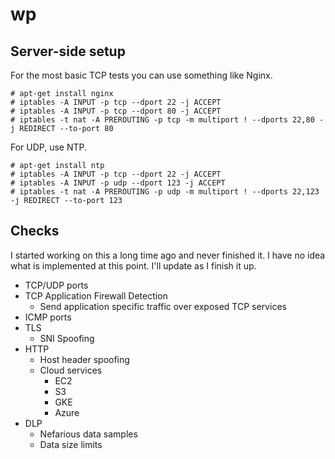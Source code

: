 # wp

## Server-side setup

For the most basic TCP tests you can use something like Nginx.
```
# apt-get install nginx
# iptables -A INPUT -p tcp --dport 22 -j ACCEPT
# iptables -A INPUT -p tcp --dport 80 -j ACCEPT
# iptables -t nat -A PREROUTING -p tcp -m multiport ! --dports 22,80 -j REDIRECT --to-port 80
```

For UDP, use NTP.
```
# apt-get install ntp
# iptables -A INPUT -p tcp --dport 22 -j ACCEPT
# iptables -A INPUT -p udp --dport 123 -j ACCEPT
# iptables -t nat -A PREROUTING -p udp -m multiport ! --dports 22,123 -j REDIRECT --to-port 123
```

## Checks
I started working on this a long time ago and never finished it. I have no idea what is implemented at this point. I'll update as I finish it up.
- TCP/UDP ports
- TCP Application Firewall Detection
  - Send application specific traffic over exposed TCP services
- ICMP ports
- TLS
  - SNI Spoofing
- HTTP
  - Host header spoofing
  - Cloud services
    - EC2
    - S3
    - GKE
    - Azure
- DLP
  - Nefarious data samples
  - Data size limits

